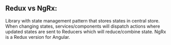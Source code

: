 ## Redux vs NgRx:
Library with state management pattern that stores states in central store. When changing states, services/components will dispatch actions where updated states are sent to 
Reducers which will reduce/combine state. NgRx is a Redux version for Angular.
